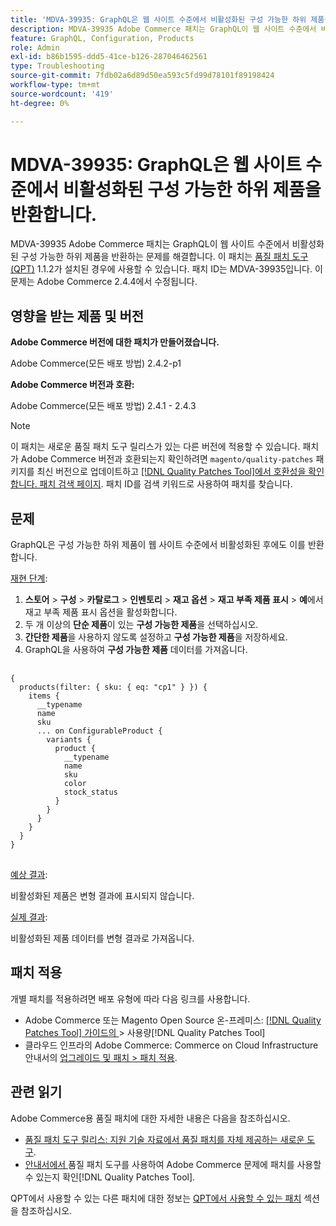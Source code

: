 ```yaml
---
title: 'MDVA-39935: GraphQL은 웹 사이트 수준에서 비활성화된 구성 가능한 하위 제품을 반환합니다.'''
description: MDVA-39935 Adobe Commerce 패치는 GraphQL이 웹 사이트 수준에서 비활성화된 구성 가능한 하위 제품을 반환하는 문제를 해결합니다. 이 패치는 [Quality Patches Tool (QPT)](https://experienceleague.adobe.com/en/docs/commerce-operations/tools/quality-patches-tool/quality-patches-tool-to-self-serve-quality-patches) 1.1.2가 설치된 경우 사용할 수 있습니다. 패치 ID는 MDVA-39935입니다. 이 문제는 Adobe Commerce 2.4.4에서 수정됩니다.
feature: GraphQL, Configuration, Products
role: Admin
exl-id: b86b1595-ddd5-41ce-b126-287046462561
type: Troubleshooting
source-git-commit: 7fdb02a6d89d50ea593c5fd99d78101f89198424
workflow-type: tm+mt
source-wordcount: '419'
ht-degree: 0%

---
```


# MDVA-39935: GraphQL은 웹 사이트 수준에서 비활성화된 구성 가능한 하위 제품을 반환합니다.

MDVA-39935 Adobe Commerce 패치는 GraphQL이 웹 사이트 수준에서 비활성화된 구성 가능한 하위 제품을 반환하는 문제를 해결합니다. 이 패치는 [품질 패치 도구(QPT)](https://experienceleague.adobe.com/en/docs/commerce-operations/tools/quality-patches-tool/quality-patches-tool-to-self-serve-quality-patches) 1.1.2가 설치된 경우에 사용할 수 있습니다. 패치 ID는 MDVA-39935입니다. 이 문제는 Adobe Commerce 2.4.4에서 수정됩니다.

## 영향을 받는 제품 및 버전

**Adobe Commerce 버전에 대한 패치가 만들어졌습니다.**

Adobe Commerce(모든 배포 방법) 2.4.2-p1

**Adobe Commerce 버전과 호환:**

Adobe Commerce(모든 배포 방법) 2.4.1 - 2.4.3

>[!NOTE]
>
>이 패치는 새로운 품질 패치 도구 릴리스가 있는 다른 버전에 적용할 수 있습니다. 패치가 Adobe Commerce 버전과 호환되는지 확인하려면 `magento/quality-patches` 패키지를 최신 버전으로 업데이트하고 [[!DNL Quality Patches Tool]에서 호환성을 확인합니다. 패치 검색 페이지](https://experienceleague.adobe.com/en/docs/commerce-operations/tools/quality-patches-tool/quality-patches-tool-to-self-serve-quality-patches). 패치 ID를 검색 키워드로 사용하여 패치를 찾습니다.

## 문제

GraphQL은 구성 가능한 하위 제품이 웹 사이트 수준에서 비활성화된 후에도 이를 반환합니다.

<u>재현 단계</u>:

1. **스토어** > **구성** > **카탈로그** > **인벤토리** > **재고 옵션** > **재고 부족 제품 표시** > **예**&#x200B;에서 재고 부족 제품 표시 옵션을 활성화합니다.
1. 두 개 이상의 **단순 제품**&#x200B;이 있는 **구성 가능한 제품**&#x200B;을 선택하십시오.
1. **간단한 제품**&#x200B;을 사용하지 않도록 설정하고 **구성 가능한 제품**&#x200B;을 저장하세요.
1. GraphQL을 사용하여 **구성 가능한 제품** 데이터를 가져옵니다.

<pre>
  <code class="language-graphql">
{
  products(filter: { sku: { eq: "cp1" } }) {
    items {
      __typename
      name
      sku
      ... on ConfigurableProduct {
        variants {
          product {
            __typename
            name
            sku
            color
            stock_status
          }
        }
      }
    }
  }
}
</code>
</pre>

<u>예상 결과</u>:

비활성화된 제품은 변형 결과에 표시되지 않습니다.

<u>실제 결과</u>:

비활성화된 제품 데이터를 변형 결과로 가져옵니다.

## 패치 적용

개별 패치를 적용하려면 배포 유형에 따라 다음 링크를 사용합니다.

* Adobe Commerce 또는 Magento Open Source 온-프레미스: [[!DNL Quality Patches Tool]  가이드의 ](/help/tools/quality-patches-tool/usage.md)> 사용량[!DNL Quality Patches Tool]
* 클라우드 인프라의 Adobe Commerce: Commerce on Cloud Infrastructure 안내서의 [업그레이드 및 패치 > 패치 적용](https://experienceleague.adobe.com/docs/commerce-cloud-service/user-guide/develop/upgrade/apply-patches.html).

## 관련 읽기

Adobe Commerce용 품질 패치에 대한 자세한 내용은 다음을 참조하십시오.

* [품질 패치 도구 릴리스: 지원 기술 자료에서 품질 패치를 자체 제공하는 새로운 도구](https://experienceleague.adobe.com/en/docs/commerce-operations/tools/quality-patches-tool/quality-patches-tool-to-self-serve-quality-patches).
* [ 안내서에서 ](/help/tools/quality-patches-tool/patches-available-in-qpt/check-patch-for-magento-issue-with-magento-quality-patches.md)품질 패치 도구를 사용하여 Adobe Commerce 문제에 패치를 사용할 수 있는지 확인[!DNL Quality Patches Tool].

QPT에서 사용할 수 있는 다른 패치에 대한 정보는 [QPT에서 사용할 수 있는 패치](https://experienceleague.adobe.com/tools/commerce-quality-patches/index.html) 섹션을 참조하십시오.

